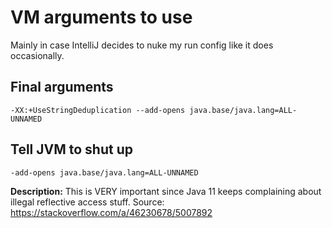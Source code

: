 # VM arguments to use
Mainly in case IntelliJ decides to nuke my run config like it does occasionally.

## Final arguments
`-XX:+UseStringDeduplication --add-opens java.base/java.lang=ALL-UNNAMED`

## Tell JVM to shut up
`-add-opens java.base/java.lang=ALL-UNNAMED`

**Description:** This is VERY important since Java 11 keeps complaining about illegal reflective access stuff.
Source: https://stackoverflow.com/a/46230678/5007892

